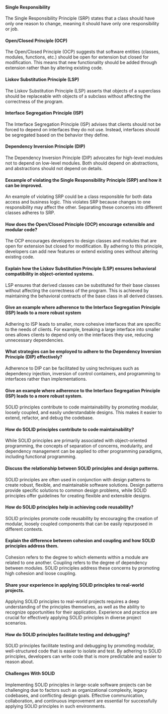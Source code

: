 #### Single Responsibility
The Single Responsibility Principle (SRP) states that a class should have only one reason to change, meaning it should have only one responsibility or job.

#### Open/Closed Principle (OCP)
The Open/Closed Principle (OCP) suggests that software entities (classes, modules, functions, etc.) should be open for extension but closed for modification. This means that new functionality should be added through extension rather than by altering existing code.

#### Liskov Substitution Principle (LSP)
The Liskov Substitution Principle (LSP) asserts that objects of a superclass should be replaceable with objects of a subclass without affecting the correctness of the program.

#### Interface Segregation Principle (ISP)
The Interface Segregation Principle (ISP) advises that clients should not be forced to depend on interfaces they do not use. Instead, interfaces should be segregated based on the behavior they define.

#### Dependency Inversion Principle (DIP)
The Dependency Inversion Principle (DIP) advocates for high-level modules not to depend on low-level modules. Both should depend on abstractions, and abstractions should not depend on details.


#### Eexample of violating the Single Responsibility Principle (SRP) and how it can be improved.
An example of violating SRP could be a class responsible for both data access and business logic. This violates SRP because changes to one responsibility may affect the other. Separating these concerns into different classes adheres to SRP.

#### How does the Open/Closed Principle (OCP) encourage extensible and modular code?
The OCP encourages developers to design classes and modules that are open for extension but closed for modification. By adhering to this principle, developers can add new features or extend existing ones without altering existing code.

#### Explain how the Liskov Substitution Principle (LSP) ensures behavioral compatibility in object-oriented systems.
LSP ensures that derived classes can be substituted for their base classes without affecting the correctness of the program. This is achieved by maintaining the behavioral contracts of the base class in all derived classes.

#### Give an example where adherence to the Interface Segregation Principle (ISP) leads to a more robust system
Adhering to ISP leads to smaller, more cohesive interfaces that are specific to the needs of clients. For example, breaking a large interface into smaller ones allows clients to depend only on the interfaces they use, reducing unnecessary dependencies.

#### What strategies can be employed to adhere to the Dependency Inversion Principle (DIP) effectively?
Adherence to DIP can be facilitated by using techniques such as dependency injection, inversion of control containers, and programming to interfaces rather than implementations.

#### Give an example where adherence to the Interface Segregation Principle (ISP) leads to a more robust system.
SOLID principles contribute to code maintainability by promoting modular, loosely coupled, and easily understandable designs. This makes it easier to extend, refactor, and debug the codebase.

#### How do SOLID principles contribute to code maintainability?

While SOLID principles are primarily associated with object-oriented programming, the concepts of separation of concerns, modularity, and dependency management can be applied to other programming paradigms, including functional programming.

#### Discuss the relationship between SOLID principles and design patterns.

SOLID principles are often used in conjunction with design patterns to create robust, flexible, and maintainable software solutions. Design patterns provide specific solutions to common design problems, while SOLID principles offer guidelines for creating flexible and extensible designs.


#### How do SOLID principles help in achieving code reusability?

SOLID principles promote code reusability by encouraging the creation of modular, loosely coupled components that can be easily repurposed in different contexts.

#### Explain the difference between cohesion and coupling and how SOLID principles address them.

Cohesion refers to the degree to which elements within a module are related to one another. Coupling refers to the degree of dependency between modules. SOLID principles address these concerns by promoting high cohesion and loose coupling.

#### Share your experience in applying SOLID principles to real-world projects.
Applying SOLID principles to real-world projects requires a deep understanding of the principles themselves, as well as the ability to recognize opportunities for their application. Experience and practice are crucial for effectively applying SOLID principles in diverse project scenarios.

#### How do SOLID principles facilitate testing and debugging?
 
SOLID principles facilitate testing and debugging by promoting modular, well-structured code that is easier to isolate and test. By adhering to SOLID principles, developers can write code that is more predictable and easier to reason about.

#### Challenges With SOLID
Implementing SOLID principles in large-scale software projects can be challenging due to factors such as organizational complexity, legacy codebases, and conflicting design goals. Effective communication, collaboration, and continuous improvement are essential for successfully applying SOLID principles in such environments.
